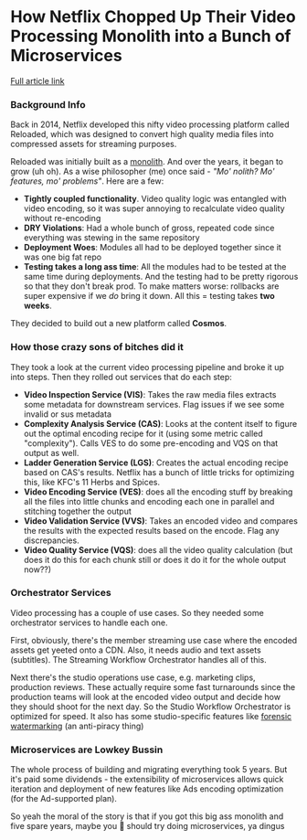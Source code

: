# How Netflix Chopped Up Their Video Processing Monolith into a Bunch of Microservices

[Full article link](https://medium.com/netflix-techblog/rebuilding-netflix-video-processing-pipeline-with-microservices-4e5e6310e359)

### Background Info

Back in 2014, Netflix developed this nifty video processing platform called Reloaded, which was designed to convert high quality media files into compressed assets for streaming purposes.

Reloaded was initially built as a [monolith](/topic/13_software_architecture). And over the years, it began to grow (uh oh). As a wise philosopher (me) once said - _"Mo' nolith? Mo' features, mo' problems"_. Here are a few:

- **Tightly coupled functionality**. Video quality logic was entangled with video encoding, so it was super annoying to recalculate video quality without re-encoding
- **DRY Violations**: Had a whole bunch of gross, repeated code since everything was stewing in the same repository
- **Deployment Woes**: Modules all had to be deployed together since it was one big fat repo
- **Testing takes a long ass time**: All the modules had to be tested at the same time during deployments. And the testing had to be pretty rigorous so that they don't break prod. To make matters worse: rollbacks are super expensive if we _do_ bring it down. All this = testing takes **two weeks**.

They decided to build out a new platform called **Cosmos**.

### How those crazy sons of bitches did it

They took a look at the current video processing pipeline and broke it up into steps. Then they rolled out services that do each step:

- **Video Inspection Service (VIS)**: Takes the raw media files extracts some metadata for downstream services. Flag issues if we see some invalid or sus metadata
- **Complexity Analysis Service (CAS)**: Looks at the content itself to figure out the optimal encoding recipe for it (using some metric called "complexity"). Calls VES to do some pre-encoding and VQS on that output as well.
- **Ladder Generation Service (LGS)**: Creates the actual encoding recipe based on CAS's results. Netflix has a bunch of little tricks for optimizing this, like KFC's 11 Herbs and Spices.
- **Video Encoding Service (VES)**: does all the encoding stuff by breaking all the files into little chunks and encoding each one in parallel and stitching together the output
- **Video Validation Service (VVS)**: Takes an encoded video and compares the results with the expected results based on the encode. Flag any discrepancies.
- **Video Quality Service (VQS)**: does all the video quality calculation (but does it do this for each chunk still or does it do it for the whole output now??)

### Orchestrator Services

Video processing has a couple of use cases. So they needed some orchestrator services to handle each one.

First, obviously, there's the member streaming use case where the encoded assets get yeeted onto a CDN. Also, it needs audio and text assets (subtitles). The Streaming Workflow Orchestrator handles all of this.

Next there's the studio operations use case, e.g. marketing clips, production reviews. These actually require some fast turnarounds since the production teams will look at the encoded video output and decide how they should shoot for the next day. So the Studio Workflow Orchestrator is optimized for speed. It also has some studio-specific features like [forensic watermarking](https://massive.io/content-security/what-is-forensic-watermarking/) (an anti-piracy thing)

### Microservices are Lowkey Bussin

The whole process of building and migrating everything took 5 years. But it's paid some dividends - the extensibility of microservices allows quick iteration and deployment of new features like Ads encoding optimization (for the Ad-supported plan).

So yeah the moral of the story is that if you got this big ass monolith and five spare years, maybe you 🫵 should try doing microservices, ya dingus
